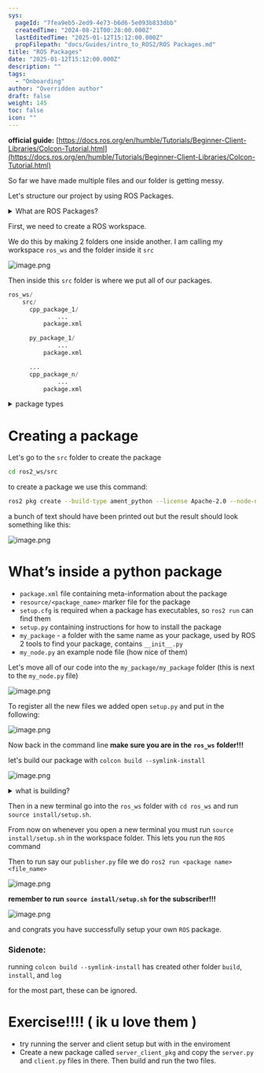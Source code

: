 ```yaml
---
sys:
  pageId: "7fea9eb5-2ed9-4e73-b6d6-5e093b833dbb"
  createdTime: "2024-08-21T00:28:00.000Z"
  lastEditedTime: "2025-01-12T15:12:00.000Z"
  propFilepath: "docs/Guides/intro_to_ROS2/ROS Packages.md"
title: "ROS Packages"
date: "2025-01-12T15:12:00.000Z"
description: ""
tags:
  - "Onboarding"
author: "Overridden author"
draft: false
weight: 145
toc: false
icon: ""
---
```


**official guide:** [https://docs.ros.org/en/humble/Tutorials/Beginner-Client-Libraries/Colcon-Tutorial.html](https://docs.ros.org/en/humble/Tutorials/Beginner-Client-Libraries/Colcon-Tutorial.html)

So far we have made multiple files and our folder is getting messy.

Let's structure our project by using ROS Packages.

<details>

<summary>What are ROS Packages?</summary>

ROS Packages are, as the name implies, packages of code that are highly sharable between ROS developers.

They consist of a folder, `package.xml` file, and source code

```python
      cpp_package_1/
		      ... imagine much code files here ..
          package.xml
```

</details>

First, we need to create a ROS workspace.

We do this by making 2 folders one inside another. I am calling my workspace `ros_ws` and the folder inside it `src`

![image.png](https://prod-files-secure.s3.us-west-2.amazonaws.com/d518164a-d88e-44d1-a4ee-3adb3bd8bce0/70706947-fd18-4537-a67b-e12946812d31/image.png?X-Amz-Algorithm=AWS4-HMAC-SHA256&X-Amz-Content-Sha256=UNSIGNED-PAYLOAD&X-Amz-Credential=ASIAZI2LB466VFDOKHHR%2F20250616%2Fus-west-2%2Fs3%2Faws4_request&X-Amz-Date=20250616T181244Z&X-Amz-Expires=3600&X-Amz-Security-Token=IQoJb3JpZ2luX2VjEHoaCXVzLXdlc3QtMiJIMEYCIQC4oZzpJA92ASe8yRMmXfJJ6mrZXzZk2xgRffqBSLIlUAIhAIGRo48gNRWR3gYDYwYNNdYHYtRpaBXyqEUB945v0ec4Kv8DCGMQABoMNjM3NDIzMTgzODA1IgyzFi5C4DaUGel7WoIq3AP1XBF4ZPrfERgpCv%2BZADDlq%2BgK5vmBPCTHnpnfq7JM6nf9DFCgJr7jmj83iEm%2BswBIvUzoNku5bwdUeeIuzpaigp3aHspHO%2FA9oFpTjn40yCAKK8YTjZu3KVPpa%2FrAnxkdDze7M2CECPVK1xQzMnvUAc7TRjIDYLCSN%2Bw14QL5vRAsIGr51AUMpfPlPRNkGzFfvK1t3tNw4R6po8uKjrj7VXlEF241O8BgfErINu%2F4H1JTysDGN%2FUseysbkUX4wmajAU4dTp5ek3JdnWF72FLtBTRhdoutnBHSKAekwm4RdTi6y4GpQTU4sobup89hF6pw7W601JqJwpi2HUv%2FJb5fn9t%2F1z%2BcSiBKfFp7jMkrxmcOA3U%2BLYMoswf%2FQqUgeAd6fIsx3NZkawq2duqNeY3uJI5B6AtgskujXDDiGq%2FPkt%2FAjzTsdmLj399YWXZEO4wsgnW7QclVwbjSU0QuVn8E4QySmfKHngGJqRjejHRj6ITLWKEXcflDvOoWCYat2d2JcK84%2FvqWeUtu23aj%2Fon9WeajTeHeTN2HGZbN6fH5X%2FQFCr3LbBnV3jWWuoe8yeU5eKTq9CjP3s%2FZJE4su1iXRIug3AYq4xWYjeV62%2FZh0Lqt%2Fsi7iYTrsHFQQzDpr8HCBjqkAYyBIfQACA%2B0eEqQNyf4OjssMvBTcb8trajkcb70wd7cOW0Z%2B%2BZorqqfbUwZLdtaYqFptE1Tt%2BDXJPrk9d%2F2Az%2BaVJ4REnuLyK1tlCh4EGot2Qtx3s9K92bSZIEM4HnpUiqTrnBu52vqw45lyhzE8bt036qVYffsmaa%2BSRttzzjhg%2F1Y%2BFFTQoS4LUnPmNcNQXGAFj8H5AfGxvYdIBT6DV7sl1ai&X-Amz-Signature=509d6374dedd9b5aad71415bd96069b970049b318b193cd6e202bdbbe38e4297&X-Amz-SignedHeaders=host&x-amz-checksum-mode=ENABLED&x-id=GetObject)

Then inside this `src` folder is where we put all of our packages.

```python
ros_ws/
    src/
      cpp_package_1/
		      ...
          package.xml

      py_package_1/
		      ...
          package.xml

      ...
      cpp_package_n/
		      ...
          package.xml

```

<details>

<summary>package types</summary>

packages can be either `C++` or python.

the intern file structure is different for each but for this guide we will stick to creating python packages

</details>

# Creating a package

Let's go to the `src` folder to create the package

```bash
cd ros2_ws/src
```

to create a package we use this command:

```bash
ros2 pkg create --build-type ament_python --license Apache-2.0 --node-name my_node my_package
```

a bunch of text should have been printed out but the result should look something like this:

![image.png](https://prod-files-secure.s3.us-west-2.amazonaws.com/d518164a-d88e-44d1-a4ee-3adb3bd8bce0/e6cf1e3f-8512-4a3e-b131-079f800bf3e8/image.png?X-Amz-Algorithm=AWS4-HMAC-SHA256&X-Amz-Content-Sha256=UNSIGNED-PAYLOAD&X-Amz-Credential=ASIAZI2LB466VFDOKHHR%2F20250616%2Fus-west-2%2Fs3%2Faws4_request&X-Amz-Date=20250616T181244Z&X-Amz-Expires=3600&X-Amz-Security-Token=IQoJb3JpZ2luX2VjEHoaCXVzLXdlc3QtMiJIMEYCIQC4oZzpJA92ASe8yRMmXfJJ6mrZXzZk2xgRffqBSLIlUAIhAIGRo48gNRWR3gYDYwYNNdYHYtRpaBXyqEUB945v0ec4Kv8DCGMQABoMNjM3NDIzMTgzODA1IgyzFi5C4DaUGel7WoIq3AP1XBF4ZPrfERgpCv%2BZADDlq%2BgK5vmBPCTHnpnfq7JM6nf9DFCgJr7jmj83iEm%2BswBIvUzoNku5bwdUeeIuzpaigp3aHspHO%2FA9oFpTjn40yCAKK8YTjZu3KVPpa%2FrAnxkdDze7M2CECPVK1xQzMnvUAc7TRjIDYLCSN%2Bw14QL5vRAsIGr51AUMpfPlPRNkGzFfvK1t3tNw4R6po8uKjrj7VXlEF241O8BgfErINu%2F4H1JTysDGN%2FUseysbkUX4wmajAU4dTp5ek3JdnWF72FLtBTRhdoutnBHSKAekwm4RdTi6y4GpQTU4sobup89hF6pw7W601JqJwpi2HUv%2FJb5fn9t%2F1z%2BcSiBKfFp7jMkrxmcOA3U%2BLYMoswf%2FQqUgeAd6fIsx3NZkawq2duqNeY3uJI5B6AtgskujXDDiGq%2FPkt%2FAjzTsdmLj399YWXZEO4wsgnW7QclVwbjSU0QuVn8E4QySmfKHngGJqRjejHRj6ITLWKEXcflDvOoWCYat2d2JcK84%2FvqWeUtu23aj%2Fon9WeajTeHeTN2HGZbN6fH5X%2FQFCr3LbBnV3jWWuoe8yeU5eKTq9CjP3s%2FZJE4su1iXRIug3AYq4xWYjeV62%2FZh0Lqt%2Fsi7iYTrsHFQQzDpr8HCBjqkAYyBIfQACA%2B0eEqQNyf4OjssMvBTcb8trajkcb70wd7cOW0Z%2B%2BZorqqfbUwZLdtaYqFptE1Tt%2BDXJPrk9d%2F2Az%2BaVJ4REnuLyK1tlCh4EGot2Qtx3s9K92bSZIEM4HnpUiqTrnBu52vqw45lyhzE8bt036qVYffsmaa%2BSRttzzjhg%2F1Y%2BFFTQoS4LUnPmNcNQXGAFj8H5AfGxvYdIBT6DV7sl1ai&X-Amz-Signature=0ae342102bcd3ac174993d02bb603c3634bdc897b4c0e5a6f7fdeb420f55c582&X-Amz-SignedHeaders=host&x-amz-checksum-mode=ENABLED&x-id=GetObject)

# What’s inside a python package

- `package.xml` file containing meta-information about the package
- `resource/<package_name>` marker file for the package
- `setup.cfg` is required when a package has executables, so `ros2 run` can find them
- `setup.py` containing instructions for how to install the package
- `my_package` - a folder with the same name as your package, used by ROS 2 tools to find your package, contains `__init__.py`
- `my_node.py` an example node file (how nice of them)

Let's move all of our code into the `my_package/my_package` folder (this is next to the `my_node.py` file)

![image.png](https://prod-files-secure.s3.us-west-2.amazonaws.com/d518164a-d88e-44d1-a4ee-3adb3bd8bce0/9ce58f11-0da9-4d3e-b86d-506a9685d378/image.png?X-Amz-Algorithm=AWS4-HMAC-SHA256&X-Amz-Content-Sha256=UNSIGNED-PAYLOAD&X-Amz-Credential=ASIAZI2LB466VFDOKHHR%2F20250616%2Fus-west-2%2Fs3%2Faws4_request&X-Amz-Date=20250616T181244Z&X-Amz-Expires=3600&X-Amz-Security-Token=IQoJb3JpZ2luX2VjEHoaCXVzLXdlc3QtMiJIMEYCIQC4oZzpJA92ASe8yRMmXfJJ6mrZXzZk2xgRffqBSLIlUAIhAIGRo48gNRWR3gYDYwYNNdYHYtRpaBXyqEUB945v0ec4Kv8DCGMQABoMNjM3NDIzMTgzODA1IgyzFi5C4DaUGel7WoIq3AP1XBF4ZPrfERgpCv%2BZADDlq%2BgK5vmBPCTHnpnfq7JM6nf9DFCgJr7jmj83iEm%2BswBIvUzoNku5bwdUeeIuzpaigp3aHspHO%2FA9oFpTjn40yCAKK8YTjZu3KVPpa%2FrAnxkdDze7M2CECPVK1xQzMnvUAc7TRjIDYLCSN%2Bw14QL5vRAsIGr51AUMpfPlPRNkGzFfvK1t3tNw4R6po8uKjrj7VXlEF241O8BgfErINu%2F4H1JTysDGN%2FUseysbkUX4wmajAU4dTp5ek3JdnWF72FLtBTRhdoutnBHSKAekwm4RdTi6y4GpQTU4sobup89hF6pw7W601JqJwpi2HUv%2FJb5fn9t%2F1z%2BcSiBKfFp7jMkrxmcOA3U%2BLYMoswf%2FQqUgeAd6fIsx3NZkawq2duqNeY3uJI5B6AtgskujXDDiGq%2FPkt%2FAjzTsdmLj399YWXZEO4wsgnW7QclVwbjSU0QuVn8E4QySmfKHngGJqRjejHRj6ITLWKEXcflDvOoWCYat2d2JcK84%2FvqWeUtu23aj%2Fon9WeajTeHeTN2HGZbN6fH5X%2FQFCr3LbBnV3jWWuoe8yeU5eKTq9CjP3s%2FZJE4su1iXRIug3AYq4xWYjeV62%2FZh0Lqt%2Fsi7iYTrsHFQQzDpr8HCBjqkAYyBIfQACA%2B0eEqQNyf4OjssMvBTcb8trajkcb70wd7cOW0Z%2B%2BZorqqfbUwZLdtaYqFptE1Tt%2BDXJPrk9d%2F2Az%2BaVJ4REnuLyK1tlCh4EGot2Qtx3s9K92bSZIEM4HnpUiqTrnBu52vqw45lyhzE8bt036qVYffsmaa%2BSRttzzjhg%2F1Y%2BFFTQoS4LUnPmNcNQXGAFj8H5AfGxvYdIBT6DV7sl1ai&X-Amz-Signature=3c29b52ab7ab85eda200bb2200f36319624ab10f3ff0f64e4c1ef054da3d9bb4&X-Amz-SignedHeaders=host&x-amz-checksum-mode=ENABLED&x-id=GetObject)

To register all the new files we added open `setup.py` and put in the following:

![image.png](https://prod-files-secure.s3.us-west-2.amazonaws.com/d518164a-d88e-44d1-a4ee-3adb3bd8bce0/1cd7c262-4cae-4496-9d75-c178537d24a2/image.png?X-Amz-Algorithm=AWS4-HMAC-SHA256&X-Amz-Content-Sha256=UNSIGNED-PAYLOAD&X-Amz-Credential=ASIAZI2LB466VFDOKHHR%2F20250616%2Fus-west-2%2Fs3%2Faws4_request&X-Amz-Date=20250616T181244Z&X-Amz-Expires=3600&X-Amz-Security-Token=IQoJb3JpZ2luX2VjEHoaCXVzLXdlc3QtMiJIMEYCIQC4oZzpJA92ASe8yRMmXfJJ6mrZXzZk2xgRffqBSLIlUAIhAIGRo48gNRWR3gYDYwYNNdYHYtRpaBXyqEUB945v0ec4Kv8DCGMQABoMNjM3NDIzMTgzODA1IgyzFi5C4DaUGel7WoIq3AP1XBF4ZPrfERgpCv%2BZADDlq%2BgK5vmBPCTHnpnfq7JM6nf9DFCgJr7jmj83iEm%2BswBIvUzoNku5bwdUeeIuzpaigp3aHspHO%2FA9oFpTjn40yCAKK8YTjZu3KVPpa%2FrAnxkdDze7M2CECPVK1xQzMnvUAc7TRjIDYLCSN%2Bw14QL5vRAsIGr51AUMpfPlPRNkGzFfvK1t3tNw4R6po8uKjrj7VXlEF241O8BgfErINu%2F4H1JTysDGN%2FUseysbkUX4wmajAU4dTp5ek3JdnWF72FLtBTRhdoutnBHSKAekwm4RdTi6y4GpQTU4sobup89hF6pw7W601JqJwpi2HUv%2FJb5fn9t%2F1z%2BcSiBKfFp7jMkrxmcOA3U%2BLYMoswf%2FQqUgeAd6fIsx3NZkawq2duqNeY3uJI5B6AtgskujXDDiGq%2FPkt%2FAjzTsdmLj399YWXZEO4wsgnW7QclVwbjSU0QuVn8E4QySmfKHngGJqRjejHRj6ITLWKEXcflDvOoWCYat2d2JcK84%2FvqWeUtu23aj%2Fon9WeajTeHeTN2HGZbN6fH5X%2FQFCr3LbBnV3jWWuoe8yeU5eKTq9CjP3s%2FZJE4su1iXRIug3AYq4xWYjeV62%2FZh0Lqt%2Fsi7iYTrsHFQQzDpr8HCBjqkAYyBIfQACA%2B0eEqQNyf4OjssMvBTcb8trajkcb70wd7cOW0Z%2B%2BZorqqfbUwZLdtaYqFptE1Tt%2BDXJPrk9d%2F2Az%2BaVJ4REnuLyK1tlCh4EGot2Qtx3s9K92bSZIEM4HnpUiqTrnBu52vqw45lyhzE8bt036qVYffsmaa%2BSRttzzjhg%2F1Y%2BFFTQoS4LUnPmNcNQXGAFj8H5AfGxvYdIBT6DV7sl1ai&X-Amz-Signature=4913ac081af3b9b12f3086e8266d86c2d917643ac782478cfc79e0f7e0ef885f&X-Amz-SignedHeaders=host&x-amz-checksum-mode=ENABLED&x-id=GetObject)

Now back in the command line **make sure you are in the** **`ros_ws`** **folder!!!**

let's build our package with `colcon build --symlink-install`

![image.png](https://prod-files-secure.s3.us-west-2.amazonaws.com/d518164a-d88e-44d1-a4ee-3adb3bd8bce0/2f2a0d27-b173-48fd-b189-5f5c0ce65619/image.png?X-Amz-Algorithm=AWS4-HMAC-SHA256&X-Amz-Content-Sha256=UNSIGNED-PAYLOAD&X-Amz-Credential=ASIAZI2LB466VFDOKHHR%2F20250616%2Fus-west-2%2Fs3%2Faws4_request&X-Amz-Date=20250616T181244Z&X-Amz-Expires=3600&X-Amz-Security-Token=IQoJb3JpZ2luX2VjEHoaCXVzLXdlc3QtMiJIMEYCIQC4oZzpJA92ASe8yRMmXfJJ6mrZXzZk2xgRffqBSLIlUAIhAIGRo48gNRWR3gYDYwYNNdYHYtRpaBXyqEUB945v0ec4Kv8DCGMQABoMNjM3NDIzMTgzODA1IgyzFi5C4DaUGel7WoIq3AP1XBF4ZPrfERgpCv%2BZADDlq%2BgK5vmBPCTHnpnfq7JM6nf9DFCgJr7jmj83iEm%2BswBIvUzoNku5bwdUeeIuzpaigp3aHspHO%2FA9oFpTjn40yCAKK8YTjZu3KVPpa%2FrAnxkdDze7M2CECPVK1xQzMnvUAc7TRjIDYLCSN%2Bw14QL5vRAsIGr51AUMpfPlPRNkGzFfvK1t3tNw4R6po8uKjrj7VXlEF241O8BgfErINu%2F4H1JTysDGN%2FUseysbkUX4wmajAU4dTp5ek3JdnWF72FLtBTRhdoutnBHSKAekwm4RdTi6y4GpQTU4sobup89hF6pw7W601JqJwpi2HUv%2FJb5fn9t%2F1z%2BcSiBKfFp7jMkrxmcOA3U%2BLYMoswf%2FQqUgeAd6fIsx3NZkawq2duqNeY3uJI5B6AtgskujXDDiGq%2FPkt%2FAjzTsdmLj399YWXZEO4wsgnW7QclVwbjSU0QuVn8E4QySmfKHngGJqRjejHRj6ITLWKEXcflDvOoWCYat2d2JcK84%2FvqWeUtu23aj%2Fon9WeajTeHeTN2HGZbN6fH5X%2FQFCr3LbBnV3jWWuoe8yeU5eKTq9CjP3s%2FZJE4su1iXRIug3AYq4xWYjeV62%2FZh0Lqt%2Fsi7iYTrsHFQQzDpr8HCBjqkAYyBIfQACA%2B0eEqQNyf4OjssMvBTcb8trajkcb70wd7cOW0Z%2B%2BZorqqfbUwZLdtaYqFptE1Tt%2BDXJPrk9d%2F2Az%2BaVJ4REnuLyK1tlCh4EGot2Qtx3s9K92bSZIEM4HnpUiqTrnBu52vqw45lyhzE8bt036qVYffsmaa%2BSRttzzjhg%2F1Y%2BFFTQoS4LUnPmNcNQXGAFj8H5AfGxvYdIBT6DV7sl1ai&X-Amz-Signature=314b45739a39becbaffd41cf57602a44b4351f819e82c40e2d6d4b3bc7c12950&X-Amz-SignedHeaders=host&x-amz-checksum-mode=ENABLED&x-id=GetObject)

<details>

<summary>what is building?</summary>

if you are a CS major at Rose-Hulman you will learn the answer to this in CSSE132

but TLDR; is it combines all the code files into one program that can be run easily 

</details>

Then in a new terminal go into the `ros_ws` folder with `cd ros_ws` and run `source install/setup.sh`. 

From now on whenever you open a new terminal you must run `source install/setup.sh` in the workspace folder. This lets you run the `ROS` command

Then to run say our `publisher.py` file we do `ros2 run <package name> <file_name>`

![image.png](https://prod-files-secure.s3.us-west-2.amazonaws.com/d518164a-d88e-44d1-a4ee-3adb3bd8bce0/4f4b1219-3a44-4632-aa0a-ce3471699f59/image.png?X-Amz-Algorithm=AWS4-HMAC-SHA256&X-Amz-Content-Sha256=UNSIGNED-PAYLOAD&X-Amz-Credential=ASIAZI2LB466VFDOKHHR%2F20250616%2Fus-west-2%2Fs3%2Faws4_request&X-Amz-Date=20250616T181244Z&X-Amz-Expires=3600&X-Amz-Security-Token=IQoJb3JpZ2luX2VjEHoaCXVzLXdlc3QtMiJIMEYCIQC4oZzpJA92ASe8yRMmXfJJ6mrZXzZk2xgRffqBSLIlUAIhAIGRo48gNRWR3gYDYwYNNdYHYtRpaBXyqEUB945v0ec4Kv8DCGMQABoMNjM3NDIzMTgzODA1IgyzFi5C4DaUGel7WoIq3AP1XBF4ZPrfERgpCv%2BZADDlq%2BgK5vmBPCTHnpnfq7JM6nf9DFCgJr7jmj83iEm%2BswBIvUzoNku5bwdUeeIuzpaigp3aHspHO%2FA9oFpTjn40yCAKK8YTjZu3KVPpa%2FrAnxkdDze7M2CECPVK1xQzMnvUAc7TRjIDYLCSN%2Bw14QL5vRAsIGr51AUMpfPlPRNkGzFfvK1t3tNw4R6po8uKjrj7VXlEF241O8BgfErINu%2F4H1JTysDGN%2FUseysbkUX4wmajAU4dTp5ek3JdnWF72FLtBTRhdoutnBHSKAekwm4RdTi6y4GpQTU4sobup89hF6pw7W601JqJwpi2HUv%2FJb5fn9t%2F1z%2BcSiBKfFp7jMkrxmcOA3U%2BLYMoswf%2FQqUgeAd6fIsx3NZkawq2duqNeY3uJI5B6AtgskujXDDiGq%2FPkt%2FAjzTsdmLj399YWXZEO4wsgnW7QclVwbjSU0QuVn8E4QySmfKHngGJqRjejHRj6ITLWKEXcflDvOoWCYat2d2JcK84%2FvqWeUtu23aj%2Fon9WeajTeHeTN2HGZbN6fH5X%2FQFCr3LbBnV3jWWuoe8yeU5eKTq9CjP3s%2FZJE4su1iXRIug3AYq4xWYjeV62%2FZh0Lqt%2Fsi7iYTrsHFQQzDpr8HCBjqkAYyBIfQACA%2B0eEqQNyf4OjssMvBTcb8trajkcb70wd7cOW0Z%2B%2BZorqqfbUwZLdtaYqFptE1Tt%2BDXJPrk9d%2F2Az%2BaVJ4REnuLyK1tlCh4EGot2Qtx3s9K92bSZIEM4HnpUiqTrnBu52vqw45lyhzE8bt036qVYffsmaa%2BSRttzzjhg%2F1Y%2BFFTQoS4LUnPmNcNQXGAFj8H5AfGxvYdIBT6DV7sl1ai&X-Amz-Signature=f7e79a62fda73a4c4d78959f05ce5154ddac7b2d259ee0052fbe5d80747e221e&X-Amz-SignedHeaders=host&x-amz-checksum-mode=ENABLED&x-id=GetObject)

**remember to run** **`source install/setup.sh`** **for the subscriber!!!**

![image.png](https://prod-files-secure.s3.us-west-2.amazonaws.com/d518164a-d88e-44d1-a4ee-3adb3bd8bce0/02121119-dad4-49ec-8356-c956108b4243/image.png?X-Amz-Algorithm=AWS4-HMAC-SHA256&X-Amz-Content-Sha256=UNSIGNED-PAYLOAD&X-Amz-Credential=ASIAZI2LB466VFDOKHHR%2F20250616%2Fus-west-2%2Fs3%2Faws4_request&X-Amz-Date=20250616T181244Z&X-Amz-Expires=3600&X-Amz-Security-Token=IQoJb3JpZ2luX2VjEHoaCXVzLXdlc3QtMiJIMEYCIQC4oZzpJA92ASe8yRMmXfJJ6mrZXzZk2xgRffqBSLIlUAIhAIGRo48gNRWR3gYDYwYNNdYHYtRpaBXyqEUB945v0ec4Kv8DCGMQABoMNjM3NDIzMTgzODA1IgyzFi5C4DaUGel7WoIq3AP1XBF4ZPrfERgpCv%2BZADDlq%2BgK5vmBPCTHnpnfq7JM6nf9DFCgJr7jmj83iEm%2BswBIvUzoNku5bwdUeeIuzpaigp3aHspHO%2FA9oFpTjn40yCAKK8YTjZu3KVPpa%2FrAnxkdDze7M2CECPVK1xQzMnvUAc7TRjIDYLCSN%2Bw14QL5vRAsIGr51AUMpfPlPRNkGzFfvK1t3tNw4R6po8uKjrj7VXlEF241O8BgfErINu%2F4H1JTysDGN%2FUseysbkUX4wmajAU4dTp5ek3JdnWF72FLtBTRhdoutnBHSKAekwm4RdTi6y4GpQTU4sobup89hF6pw7W601JqJwpi2HUv%2FJb5fn9t%2F1z%2BcSiBKfFp7jMkrxmcOA3U%2BLYMoswf%2FQqUgeAd6fIsx3NZkawq2duqNeY3uJI5B6AtgskujXDDiGq%2FPkt%2FAjzTsdmLj399YWXZEO4wsgnW7QclVwbjSU0QuVn8E4QySmfKHngGJqRjejHRj6ITLWKEXcflDvOoWCYat2d2JcK84%2FvqWeUtu23aj%2Fon9WeajTeHeTN2HGZbN6fH5X%2FQFCr3LbBnV3jWWuoe8yeU5eKTq9CjP3s%2FZJE4su1iXRIug3AYq4xWYjeV62%2FZh0Lqt%2Fsi7iYTrsHFQQzDpr8HCBjqkAYyBIfQACA%2B0eEqQNyf4OjssMvBTcb8trajkcb70wd7cOW0Z%2B%2BZorqqfbUwZLdtaYqFptE1Tt%2BDXJPrk9d%2F2Az%2BaVJ4REnuLyK1tlCh4EGot2Qtx3s9K92bSZIEM4HnpUiqTrnBu52vqw45lyhzE8bt036qVYffsmaa%2BSRttzzjhg%2F1Y%2BFFTQoS4LUnPmNcNQXGAFj8H5AfGxvYdIBT6DV7sl1ai&X-Amz-Signature=420eab3d468e590c16b4c739d9af4d92d5556b39f52869ad6b9b6981ae5bc3eb&X-Amz-SignedHeaders=host&x-amz-checksum-mode=ENABLED&x-id=GetObject)

and congrats you have successfully setup your own `ROS` package.

### Sidenote:

running `colcon build --symlink-install` has created other folder `build`, `install`, and `log`

for the most part, these can be ignored.

# Exercise!!!! ( ik u love them )

- try running the server and client setup but with in the enviroment
- Create a new package called `server_client_pkg` and copy the `server.py` and `client.py` files in there. Then build and run the two files.
